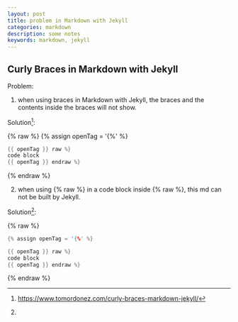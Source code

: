 ```yaml
---
layout: post
title: problem in Markdown with Jekyll
categories: markdown
description: some notes
keywords: markdown, jekyll
---
```


## Curly Braces in Markdown with Jekyll

Problem:

1. when using braces in Markdown with Jekyll, the braces and the contents inside the braces will not show.

Solution[^1]:

{% raw %}
{% assign openTag = '{%' %}

```cpp
{{ openTag }} raw %}
code block
{{ openTag }} endraw %}
```
{% endraw %}

2. when using {% raw %} in a code block inside {% raw %}, this md can not be built by Jekyll.

Solution[^2]:

{% raw %}

```cpp
{% assign openTag = '{%' %}

{{ openTag }} raw %}
code block
{{ openTag }} endraw %}
```

{% endraw %}

[^1]:<https://www.tomordonez.com/curly-braces-markdown-jekyll/>
[^2]: